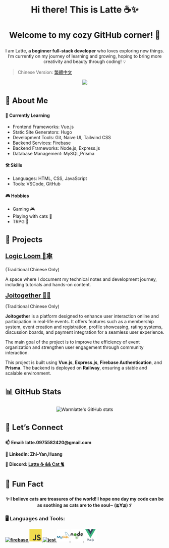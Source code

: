 <h1 align="center">Hi there! This is Latte ☕✨
</h1>
<h3 align="center" style="font-size: 26px">Welcome to my cozy GitHub corner! 🎉</h3>

<p align="center">
I am Latte, <strong>a beginner full-stack developer</strong>  who loves exploring new things. I’m currently on my journey of learning and growing, hoping to bring more creativity and beauty through coding! 💡
</p>

> Chinese Version: [繁體中文](README_zh-TW.md)

<div align="center">
 <img src="https://i.pinimg.com/originals/68/b2/b0/68b2b06c405ed6ae9574110150cca312.gif">   
</div>


<h3 style="font-size: 24px">
    🌟 About Me
</h3>

<h4> 🌱 Currently Learning </h4>
<ul>
    <li>Frontend Frameworks: Vue.js</li>
    <li>Static Site Generators: Hugo</li>
    <li>Development Tools: Git, Naive UI, Tailwind CSS</li>
    <li>Backend Services: Firebase</li>
    <li>Backend Frameworks: Node.js, Express.js</li>
    <li>Database Management: MySQL,Prisma</li>
</ul>

<h4> 🛠️ Skills </h4>
<ul>
    <li>Languages: HTML, CSS, JavaScript</li>
    <li>Tools: VSCode, GitHub</li>
</ul>

<h4> 🎮 Hobbies </h4>
<ul>
    <li> Gaming 🎮</li>
    <li> Playing with cats 🐾</li>
    <li> TRPG 🎲</li>
</ul>

<h3 style="font-size: 24px"> 💼 Projects </h3>
<a href="https://warmlatte.github.io/Logic-Loom/" style="font-size: 20px;"><strong>Logic Loom 🧠🕸️</strong></a>

<p>
    (Traditional Chinese Only)
</p>
<p>
    A space where I document my technical notes and development journey, including tutorials and hands-on content.
</p>

<a href="https://joitogether.com/home" style="font-size: 20px;"><strong>Joitogether 🤝🌟</strong></a>
<p>
    (Traditional Chinese Only)
</p>
<p>
   <strong>Joitogether</strong> is a platform designed to enhance user interaction online and participation in real-life events. It offers features such as a membership system, event creation and registration, profile showcasing, rating systems, discussion boards, and payment integration for a seamless user experience.
</p>

<p>
    The main goal of the project is to improve the efficiency of event organization and strengthen user engagement through community interaction.
</p>

<p>
    This project is built using <strong>Vue.js</strong>, <strong>Express.js</strong>, <strong>Firebase Authentication</strong>, and <strong>Prisma</strong>. The backend is deployed on <strong>Railway</strong>, ensuring a stable and scalable environment.
</p>



<h3 style="font-size: 24px"> 📊 GitHub Stats </h3>
<p align="center">
  <img src="https://github-readme-stats.vercel.app/api?username=Warmlatte&show_icons=true&theme=radical&count_private=true" alt="Warmlatte's GitHub stats" />
</p>

<h3 style="font-size: 24px"> 🌌 Let’s Connect </h3>
<p>
<strong> 📫 Email: latte.0975582420@gmail.com</strong>
</p>
<p>
<strong> 💼 LinkedIn: Zhi-Yan,Huang
</p>
<p>
    👾 Discord: <a href="https://discord.gg/CKUXRD2m">Latte ☕ && Cat 🐈</a>
</p>

<h3 style="font-size: 24px">
    🎉 Fun Fact
</h3>
<p align="center">
    ✨ I believe cats are treasures of the world! I hope one day my code can be as soothing as cats are to the soul~ (≧∀≦)ゞ
</p>

<h3 align="left">🖥️ Languages and Tools:</h3>
<p align="left"> <a href="https://firebase.google.com/" target="_blank" rel="noreferrer"> <img src="https://www.vectorlogo.zone/logos/firebase/firebase-icon.svg" alt="firebase" width="40" height="40"/> </a> <a href="https://developer.mozilla.org/en-US/docs/Web/JavaScript" target="_blank" rel="noreferrer"> <img src="https://raw.githubusercontent.com/devicons/devicon/master/icons/javascript/javascript-original.svg" alt="javascript" width="40" height="40"/> </a> <a href="https://jestjs.io" target="_blank" rel="noreferrer"> <img src="https://www.vectorlogo.zone/logos/jestjsio/jestjsio-icon.svg" alt="jest" width="40" height="40"/> </a> <a href="https://www.mysql.com/" target="_blank" rel="noreferrer"> <img src="https://raw.githubusercontent.com/devicons/devicon/master/icons/mysql/mysql-original-wordmark.svg" alt="mysql" width="40" height="40"/> </a> <a href="https://nodejs.org" target="_blank" rel="noreferrer"> <img src="https://raw.githubusercontent.com/devicons/devicon/master/icons/nodejs/nodejs-original-wordmark.svg" alt="nodejs" width="40" height="40"/> </a> <a href="https://vuejs.org/" target="_blank" rel="noreferrer"> <img src="https://raw.githubusercontent.com/devicons/devicon/master/icons/vuejs/vuejs-original-wordmark.svg" alt="vuejs" width="40" height="40"/> </a> </p>
